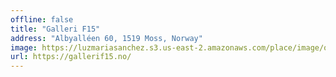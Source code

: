 ```yaml
---
offline: false
title: "Galleri F15"
address: "Albyalléen 60, 1519 Moss, Norway"
image: https://luzmariasanchez.s3.us-east-2.amazonaws.com/place/image/original/galleri f15.jpg
url: https://gallerif15.no/
---
```



